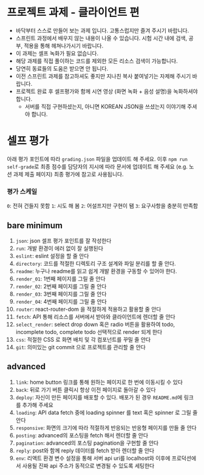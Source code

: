 # 프로젝트 과제 - 클라이언트 편

- 바닥부터 스스로 만들어 보는 과제 입니다. 고통스럽지만 즐겨 주시기 바랍니다.
- 스프린트 과정에서 배우지 않는 내용이 나올 수 있습니다. 시험 시간 내에 검색, 공부, 적용을 통해 헤쳐나가시기 바랍니다.
- 이 과제는 셀프 녹화가 필요 없습니다.
- 해당 과제를 직접 풀이하는 코드를 제외한 모든 리소스 검색이 가능합니다.
- 당연히 동료들의 도움은 받으면 안 됩니다.
- 이전 스프린트 과제를 참고하셔도 좋지만 지나친 복사 붙여넣기는 자제해 주시기 바랍니다.
- 프로젝트 완료 후 셀프평가와 함께 시연 영상 (화면 녹화 + 음성 설명)을 녹화하셔야 합니다.
  - 서버를 직접 구현하셨는지, 아니면 KOREAN JSON을 쓰셨는지 이야기해 주셔야 합니다. 


# 셀프 평가

아래 평가 포인트에 따라 `grading.json` 파일을 업데이트 해 주세요.
이후 `npm run self-grade`로 최종 점수를 담당자의 지시에 따라 문서에 업데이트 해 주세요 (e.g.  노션 과제 제출 페이지)
최종 평가에 참고로 사용됩니다.

### 평가 스케일

`0`: 전혀 건들지 못함
`1`: 시도 해 봄
`2`: 어설프지만 구현이 됌
`3`: 요구사항을 충분히 만족함

## bare minimum
1. `json`: json 셀프 평가 포인트를 잘 작성한다
2. `run`: 개발 환경이 에러 없이 잘 실행된다
3. `eslint`: eslint 설정을 할 줄 안다
4. `directory`: 코드를 적절한 디렉토리 구조 설계와 파일 분리를 할 줄 안다.
5. `readme`: 누구나 readme를 읽고 쉽게 개발 환경을 구동할 수 있어야 한다.
6. `render_01`: 1번째 페이지를 그릴 줄 안다
7. `render_02`: 2번째 페이지를 그릴 줄 안다
8. `render_03`: 3번째 페이지를 그릴 줄 안다
9. `render_04`: 4번째 페이지를 그릴 줄 안다
10. `router`: react-router-dom 을 적절하게 적용하고 활용할 줄 안다
11. `fetch`: API 통해 리소스를 서버에서 받아와 클라이언트에 렌더할 줄 안다
12. `select_render`: select drop down 혹은 radio 버튼을 활용하여 todo, incomplete todo, complete todo 선택적으로 render 되게 한다
13. `css`: 적절한 CSS 로 화면 배치 및 각 컴포넌트를 꾸밀 줄 안다
14. `git`: 의미있는 git commit 으로 프로젝트를 관리할 줄 안다

## advanced

1. `link`: home button 링크를 통해 원하는 페이지로 한 번에 이동시킬 수 있다
2. `back`: 뒤로 가기 버튼 클릭시 항상 이전 페이지로 돌아갈 수 있다
3. `deploy`: 자신이 만든 페이지를 배포할 수 있다. 배포가 된 경우 `README.md`에 링크를 추가해 주세요
4. `loading`: API data fetch 중에 loading spinner 를 text 혹은 spinner 로 그릴 줄 안다
5. `responsive`: 화면의 크기에 따라 적절하게 반응되는 반응형 페이지를 만들 줄 안다
6. `posting`: advanced의 포스팅을 fetch 해서 렌더할 줄 안다
7. `pagination`: advanced의 포스팅 pagination을 구현할 줄 안다
8. `reply`: post와 함께 reply 데이터를 fetch 받아 렌더할 줄 안다
9. `env`: 리액트 환경 변수 설정을 통해 서버 api uri를 localhost와 이후에 프로덕션에서 사용될 진짜 api 주소가 동적으로 변경될 수 있도록 세팅한다
